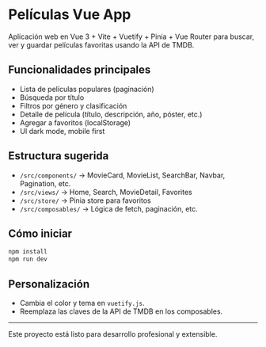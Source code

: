# Películas Vue App

Aplicación web en Vue 3 + Vite + Vuetify + Pinia + Vue Router para buscar, ver y guardar películas favoritas usando la API de TMDB.

## Funcionalidades principales
- Lista de películas populares (paginación)
- Búsqueda por título
- Filtros por género y clasificación
- Detalle de película (título, descripción, año, póster, etc.)
- Agregar a favoritos (localStorage)
- UI dark mode, mobile first

## Estructura sugerida
- `/src/components/` → MovieCard, MovieList, SearchBar, Navbar, Pagination, etc.
- `/src/views/` → Home, Search, MovieDetail, Favorites
- `/src/store/` → Pinia store para favoritos
- `/src/composables/` → Lógica de fetch, paginación, etc.

## Cómo iniciar
```sh
npm install
npm run dev
```

## Personalización
- Cambia el color y tema en `vuetify.js`.
- Reemplaza las claves de la API de TMDB en los composables.

---

Este proyecto está listo para desarrollo profesional y extensible.
